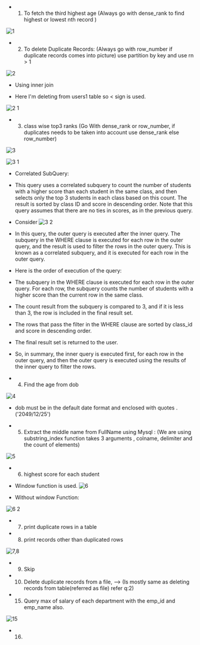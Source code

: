 - 1) To fetch the third highest age (Always go with dense_rank to find highest or lowest nth record )

![1](https://user-images.githubusercontent.com/121089254/233547445-e49df70d-d27d-44f0-abd9-82110be2903b.png)

- 2) To delete Duplicate Records: (Always go with row_number if duplicate records comes into picture) use partition by key and use rn > 1

![2](https://user-images.githubusercontent.com/121089254/233547977-a0e62295-37c3-4d3c-b3eb-f90107e8e542.png)

- Using inner join

- Here I'm deleting from users1 table so < sign is used.

![2 1](https://user-images.githubusercontent.com/121089254/233559051-6bb9dae7-1054-4a05-b721-4e8e88678c5b.png)


- 3) class wise top3 ranks (Go With dense_rank or row_number, if duplicates needs to be taken into account use dense_rank else row_number)

![3](https://user-images.githubusercontent.com/121089254/233549027-31098c0f-83f6-464b-b48c-fe5d8c4309fe.png)

![3 1](https://user-images.githubusercontent.com/121089254/233549050-ef006545-82b1-43e8-a160-e18e28c6579d.png)

- Correlated SubQuery:

- This query uses a correlated subquery to count the number of students with a higher score than each student in the same class, and then selects only the top 3 students in each class based on this count. The result is sorted by class ID and score in descending order. Note that this query assumes that there are no ties in scores, as in the previous query.

- Consider 
![3 2](https://user-images.githubusercontent.com/121089254/233551668-43a840bd-dc76-4753-b98b-bab7ccffdcb0.png)

- In this query, the outer query is executed after the inner query. The subquery in the WHERE clause is executed for each row in the outer query, and the result is used to filter the rows in the outer query. This is known as a correlated subquery, and it is executed for each row in the outer query.

- Here is the order of execution of the query:

- The subquery in the WHERE clause is executed for each row in the outer query. For each row, the subquery counts the number of students with a higher score than the current row in the same class.

- The count result from the subquery is compared to 3, and if it is less than 3, the row is included in the final result set.

- The rows that pass the filter in the WHERE clause are sorted by class_id and score in descending order.

- The final result set is returned to the user.

- So, in summary, the inner query is executed first, for each row in the outer query, and then the outer query is executed using the results of the inner query to filter the rows.

- 4) Find the age from dob

![4](https://user-images.githubusercontent.com/121089254/233552930-8a5e5d47-cfb4-44ee-a354-210784e989f1.png)

- dob must be in the default date format and enclosed with quotes . ('2049/12/25')

- 5) Extract the middle name from FullName using Mysql : (We are using substring_index function takes 3 arguments , colname, delimiter and the count of elements)

![5](https://user-images.githubusercontent.com/121089254/233556598-978d17fe-ab79-475e-a804-f0c8390b81aa.png)

- 6) highest score for each student  

- Window function is used.
![6](https://user-images.githubusercontent.com/121089254/233560449-f50097a4-d552-4fa5-b107-1699e5ebb1d1.png)

- Without window Function:

![6 2](https://user-images.githubusercontent.com/121089254/233560770-82edcdbd-755a-4b33-a2c1-cf0045dfb72c.png)

- 7) print duplicate rows in a table 

- 8) print records other than duplicated rows

![7,8](https://user-images.githubusercontent.com/121089254/233656003-f7cf9d32-e5f1-47d3-ae2b-e1510c704183.png)

- 9) Skip

- 10) Delete duplicate records from a file, --> (Is mostly same as deleting records from table(referred as file) refer q:2)

- 15) Query max of salary of each department with the emp_id and emp_name also.

![15](https://user-images.githubusercontent.com/121089254/233670706-33b6fb43-2109-4048-9acd-ec3a2c05424a.png)

- 16) 
